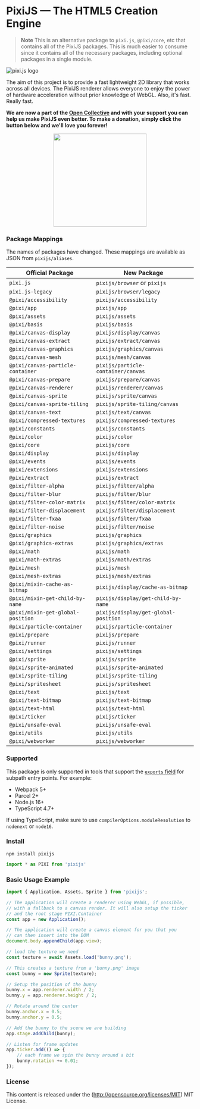 # PixiJS — The HTML5 Creation Engine

> **Note**
> This is an alternative package to `pixi.js`, `@pixi/core`, etc that contains all of the PixiJS packages. This is much easier to consume since it contains all of the necessary packages, including optional packages in a single module.

![pixi.js logo](https://pixijs.download/pixijs-banner-no-version.png)

The aim of this project is to provide a fast lightweight 2D library that works
across all devices. The PixiJS renderer allows everyone to enjoy the power of
hardware acceleration without prior knowledge of WebGL. Also, it's fast. Really fast.

**We are now a part of the [Open Collective](https://opencollective.com/pixijs) and with your support you can help us make PixiJS even better. To make a donation, simply click the button below and we'll love you forever!**

<div align="center">
  <a href="https://opencollective.com/pixijs/donate" target="_blank">
    <img src="https://opencollective.com/pixijs/donate/button@2x.png?color=blue" width=250 />
  </a>
</div>

### Package Mappings

The names of packages have changed. These mappings are available as JSON from `pixijs/aliases`.

| Official Package | New Package |
|---|---|
| `pixi.js` | `pixijs/browser` or `pixijs` |
| `pixi.js-legacy` | `pixijs/browser/legacy` |
| `@pixi/accessibility` | `pixijs/accessibility` |
| `@pixi/app` | `pixijs/app` |
| `@pixi/assets` | `pixijs/assets` |
| `@pixi/basis` | `pixijs/basis` |
| `@pixi/canvas-display` | `pixijs/display/canvas` |
| `@pixi/canvas-extract` | `pixijs/extract/canvas` |
| `@pixi/canvas-graphics` | `pixijs/graphics/canvas` |
| `@pixi/canvas-mesh` | `pixijs/mesh/canvas` |
| `@pixi/canvas-particle-container` | `pixijs/particle-container/canvas` |
| `@pixi/canvas-prepare` | `pixijs/prepare/canvas` |
| `@pixi/canvas-renderer` | `pixijs/renderer/canvas` |
| `@pixi/canvas-sprite` | `pixijs/sprite/canvas` |
| `@pixi/canvas-sprite-tiling` | `pixijs/sprite-tiling/canvas` |
| `@pixi/canvas-text` | `pixijs/text/canvas` |
| `@pixi/compressed-textures` | `pixijs/compressed-textures` |
| `@pixi/constants` | `pixijs/constants` |
| `@pixi/color` | `pixijs/color` |
| `@pixi/core` | `pixijs/core` |
| `@pixi/display` | `pixijs/display` |
| `@pixi/events` | `pixijs/events` |
| `@pixi/extensions` | `pixijs/extensions` |
| `@pixi/extract` | `pixijs/extract` |
| `@pixi/filter-alpha` | `pixijs/filter/alpha` |
| `@pixi/filter-blur` | `pixijs/filter/blur` |
| `@pixi/filter-color-matrix` | `pixijs/filter/color-matrix` |
| `@pixi/filter-displacement` | `pixijs/filter/displacement` |
| `@pixi/filter-fxaa` | `pixijs/filter/fxaa` |
| `@pixi/filter-noise` | `pixijs/filter/noise` |
| `@pixi/graphics` | `pixijs/graphics` |
| `@pixi/graphics-extras` | `pixijs/graphics/extras` |
| `@pixi/math` | `pixijs/math` |
| `@pixi/math-extras` | `pixijs/math/extras` |
| `@pixi/mesh` | `pixijs/mesh` |
| `@pixi/mesh-extras` | `pixijs/mesh/extras` |
| `@pixi/mixin-cache-as-bitmap` | `pixijs/display/cache-as-bitmap` |
| `@pixi/mixin-get-child-by-name` | `pixijs/display/get-child-by-name` |
| `@pixi/mixin-get-global-position` | `pixijs/display/get-global-position` |
| `@pixi/particle-container` | `pixijs/particle-container` |
| `@pixi/prepare` | `pixijs/prepare` |
| `@pixi/runner` | `pixijs/runner` |
| `@pixi/settings` | `pixijs/settings` |
| `@pixi/sprite` | `pixijs/sprite` |
| `@pixi/sprite-animated` | `pixijs/sprite-animated` |
| `@pixi/sprite-tiling` | `pixijs/sprite-tiling` |
| `@pixi/spritesheet` | `pixijs/spritesheet` |
| `@pixi/text` | `pixijs/text` |
| `@pixi/text-bitmap` | `pixijs/text-bitmap` |
| `@pixi/text-html` | `pixijs/text-html` |
| `@pixi/ticker` | `pixijs/ticker` |
| `@pixi/unsafe-eval` | `pixijs/unsafe-eval` |
| `@pixi/utils` | `pixijs/utils` |
| `@pixi/webworker` | `pixijs/webworker` |

### Supported

This package is only supported in tools that support the [`exports` field](https://nodejs.org/api/packages.html#subpath-exports) for subpath entry points. For example:

* Webpack 5+
* Parcel 2+
* Node.js 16+
* TypeScript 4.7+

If using TypeScript, make sure to use `compilerOptions.moduleResolution` to `nodenext` or `node16`.

### Install

```
npm install pixijs
```

```ts
import * as PIXI from 'pixijs'
```

### Basic Usage Example

```js
import { Application, Assets, Sprite } from 'pixijs';

// The application will create a renderer using WebGL, if possible,
// with a fallback to a canvas render. It will also setup the ticker
// and the root stage PIXI.Container
const app = new Application();

// The application will create a canvas element for you that you
// can then insert into the DOM
document.body.appendChild(app.view);

// load the texture we need
const texture = await Assets.load('bunny.png');

// This creates a texture from a 'bunny.png' image
const bunny = new Sprite(texture);

// Setup the position of the bunny
bunny.x = app.renderer.width / 2;
bunny.y = app.renderer.height / 2;

// Rotate around the center
bunny.anchor.x = 0.5;
bunny.anchor.y = 0.5;

// Add the bunny to the scene we are building
app.stage.addChild(bunny);

// Listen for frame updates
app.ticker.add(() => {
    // each frame we spin the bunny around a bit
    bunny.rotation += 0.01;
});
```

### License

This content is released under the (http://opensource.org/licenses/MIT) MIT License.
